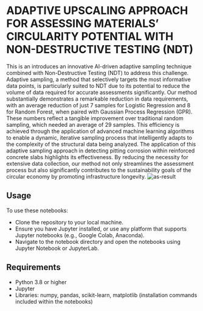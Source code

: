 # ADAPTIVE UPSCALING APPROACH FOR ASSESSING MATERIALS’ CIRCULARITY POTENTIAL WITH NON-DESTRUCTIVE TESTING (NDT)

This is an introduces an innovative AI-driven adaptive sampling technique combined with Non-Destructive Testing (NDT) to address this challenge. Adaptive sampling, a method that selectively targets the most informative data points, is particularly suited to NDT due to its potential to reduce the volume of data required for accurate assessments significantly. Our method substantially demonstrates a remarkable reduction in data requirements, with an average reduction of just 7 samples for Logistic Regression and 8 for Random Forest, when paired with Gaussian Process Regression (GPR). These numbers reflect a tangible improvement over traditional random sampling, which needed an average of 29 samples. This efficiency is achieved through the application of advanced machine learning algorithms to enable a dynamic, iterative sampling process that intelligently adapts to the complexity of the structural data being analyzed. The application of this adaptive sampling approach in detecting pitting corrosion within reinforced concrete slabs highlights its effectiveness. By reducing the necessity for extensive data collection, our method not only streamlines the assessment process but also significantly contributes to the sustainability goals of the circular economy by promoting infrastructure longevity. ![as-result](https://github.com/ghezalahmad/Adaptive-Sampling-/assets/1660323/940af0e1-b77f-411a-b00a-4639a762920c)

## Usage
To use these notebooks:

- Clone the repository to your local machine.
- Ensure you have Jupyter installed, or use any platform that supports Jupyter notebooks (e.g., Google Colab, Anaconda).
- Navigate to the notebook directory and open the notebooks using Jupyter Notebook or JupyterLab.

## Requirements
- Python 3.8 or higher
- Jupyter
- Libraries: numpy, pandas, scikit-learn, matplotlib (installation commands included within the notebooks)
